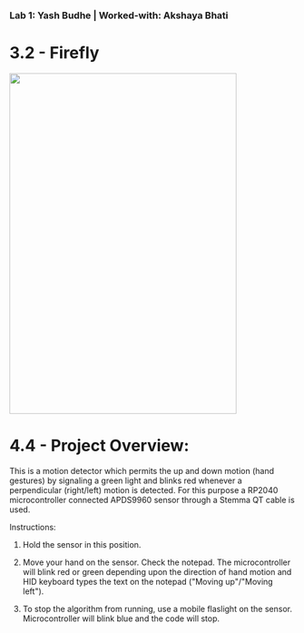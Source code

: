### Lab 1: Yash Budhe | Worked-with: Akshaya Bhati

# 3.2 - Firefly

<img src = "Videos/Firefly.gif" width="400" height="600"/>

# 4.4 - Project Overview: 

This is a motion detector which permits the up and down motion (hand gestures) by signaling a green light and blinks red whenever a perpendicular (right/left) motion is detected. For this purpose a RP2040 microcontroller connected APDS9960 sensor through a Stemma QT cable is used. 

Instructions:

1. Hold the sensor in this position. 

2. Move your hand on the sensor. Check the notepad. The microcontroller will blink red or green depending upon the direction of hand motion and HID keyboard types the text on the notepad ("Moving up"/"Moving left").

3. To stop the algorithm from running, use a mobile flaslight on the sensor. Microcontroller will blink blue and the code will stop.



